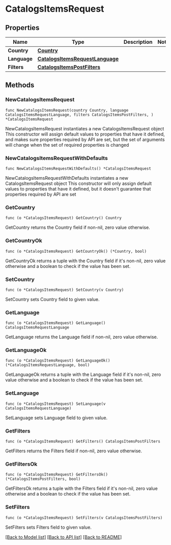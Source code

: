 # CatalogsItemsRequest

## Properties

Name | Type | Description | Notes
------------ | ------------- | ------------- | -------------
**Country** | [**Country**](Country.md) |  | 
**Language** | [**CatalogsItemsRequestLanguage**](CatalogsItemsRequestLanguage.md) |  | 
**Filters** | [**CatalogsItemsPostFilters**](CatalogsItemsPostFilters.md) |  | 

## Methods

### NewCatalogsItemsRequest

`func NewCatalogsItemsRequest(country Country, language CatalogsItemsRequestLanguage, filters CatalogsItemsPostFilters, ) *CatalogsItemsRequest`

NewCatalogsItemsRequest instantiates a new CatalogsItemsRequest object
This constructor will assign default values to properties that have it defined,
and makes sure properties required by API are set, but the set of arguments
will change when the set of required properties is changed

### NewCatalogsItemsRequestWithDefaults

`func NewCatalogsItemsRequestWithDefaults() *CatalogsItemsRequest`

NewCatalogsItemsRequestWithDefaults instantiates a new CatalogsItemsRequest object
This constructor will only assign default values to properties that have it defined,
but it doesn't guarantee that properties required by API are set

### GetCountry

`func (o *CatalogsItemsRequest) GetCountry() Country`

GetCountry returns the Country field if non-nil, zero value otherwise.

### GetCountryOk

`func (o *CatalogsItemsRequest) GetCountryOk() (*Country, bool)`

GetCountryOk returns a tuple with the Country field if it's non-nil, zero value otherwise
and a boolean to check if the value has been set.

### SetCountry

`func (o *CatalogsItemsRequest) SetCountry(v Country)`

SetCountry sets Country field to given value.


### GetLanguage

`func (o *CatalogsItemsRequest) GetLanguage() CatalogsItemsRequestLanguage`

GetLanguage returns the Language field if non-nil, zero value otherwise.

### GetLanguageOk

`func (o *CatalogsItemsRequest) GetLanguageOk() (*CatalogsItemsRequestLanguage, bool)`

GetLanguageOk returns a tuple with the Language field if it's non-nil, zero value otherwise
and a boolean to check if the value has been set.

### SetLanguage

`func (o *CatalogsItemsRequest) SetLanguage(v CatalogsItemsRequestLanguage)`

SetLanguage sets Language field to given value.


### GetFilters

`func (o *CatalogsItemsRequest) GetFilters() CatalogsItemsPostFilters`

GetFilters returns the Filters field if non-nil, zero value otherwise.

### GetFiltersOk

`func (o *CatalogsItemsRequest) GetFiltersOk() (*CatalogsItemsPostFilters, bool)`

GetFiltersOk returns a tuple with the Filters field if it's non-nil, zero value otherwise
and a boolean to check if the value has been set.

### SetFilters

`func (o *CatalogsItemsRequest) SetFilters(v CatalogsItemsPostFilters)`

SetFilters sets Filters field to given value.



[[Back to Model list]](../README.md#documentation-for-models) [[Back to API list]](../README.md#documentation-for-api-endpoints) [[Back to README]](../README.md)


